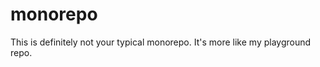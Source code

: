 <h1>monorepo</h1>

This is definitely not your typical monorepo. It's more like my playground repo.

